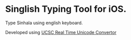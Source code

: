 # Singlish Typing Tool for iOS.

Type Sinhala using english keyboard. 

Developed using <a href="http://ucsc.cmb.ac.lk/ltrl/services/feconverter/t1.html">UCSC Real Time Unicode Convertor</a>
